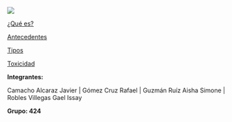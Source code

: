 ![](https://images.cooltext.com/5260994.png)

[¿Qué es?](https://github.com/PFLC/g424markdown-mesa-5-los-jakepaulers/blob/master/Que%20es.md)

[Antecedentes](https://github.com/PFLC/g424markdown-mesa-5-los-jakepaulers/blob/master/antecedentes.md)

[Tipos](https://github.com/PFLC/g424markdown-mesa-5-los-jakepaulers/blob/master/Tipos.md)

[Toxicidad](https://github.com/PFLC/g424markdown-mesa-5-los-jakepaulers/blob/master/toxicidad.md)

**Integrantes:**

Camacho Alcaraz Javier
|
Gómez Cruz Rafael
|
Guzmán Ruíz Aisha Simone
|
Robles Villegas Gael Issay

**Grupo: 424**

